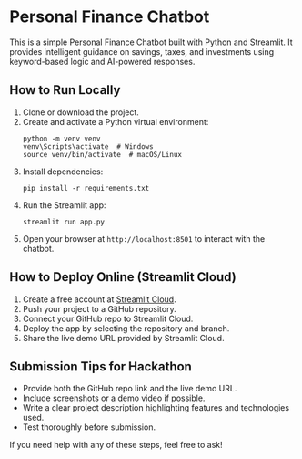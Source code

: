 # Personal Finance Chatbot

This is a simple Personal Finance Chatbot built with Python and Streamlit. It provides intelligent guidance on savings, taxes, and investments using keyword-based logic and AI-powered responses.

## How to Run Locally

1. Clone or download the project.
2. Create and activate a Python virtual environment:
   ```
   python -m venv venv
   venv\Scripts\activate  # Windows
   source venv/bin/activate  # macOS/Linux
   ```
3. Install dependencies:
   ```
   pip install -r requirements.txt
   ```
4. Run the Streamlit app:
   ```
   streamlit run app.py
   ```
5. Open your browser at `http://localhost:8501` to interact with the chatbot.

## How to Deploy Online (Streamlit Cloud)

1. Create a free account at [Streamlit Cloud](https://streamlit.io/cloud).
2. Push your project to a GitHub repository.
3. Connect your GitHub repo to Streamlit Cloud.
4. Deploy the app by selecting the repository and branch.
5. Share the live demo URL provided by Streamlit Cloud.

## Submission Tips for Hackathon

- Provide both the GitHub repo link and the live demo URL.
- Include screenshots or a demo video if possible.
- Write a clear project description highlighting features and technologies used.
- Test thoroughly before submission.

If you need help with any of these steps, feel free to ask!

